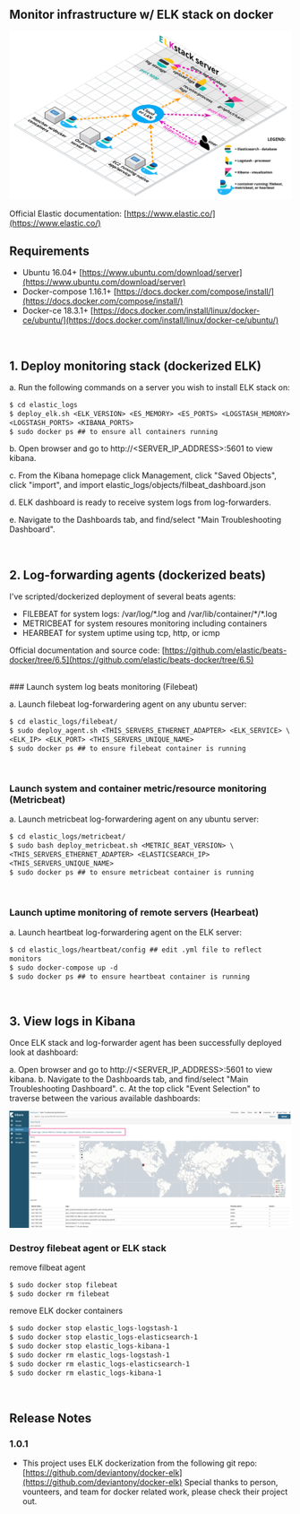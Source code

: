 ## Monitor infrastructure w/ ELK stack on docker


![Alt Image Text](./img/elk_sample.png "ELK sample")


Official Elastic documentation: [https://www.elastic.co/](https://www.elastic.co/)
<br>

## Requirements

* Ubuntu 16.04+ [https://www.ubuntu.com/download/server](https://www.ubuntu.com/download/server)
* Docker-compose 1.16.1+ [https://docs.docker.com/compose/install/](https://docs.docker.com/compose/install/)
* Docker-ce 18.3.1+ [https://docs.docker.com/install/linux/docker-ce/ubuntu/](https://docs.docker.com/install/linux/docker-ce/ubuntu/)

<br>

## 1. Deploy monitoring stack (dockerized ELK)


a. Run the following commands on a server you wish to install ELK stack on:

```
$ cd elastic_logs
$ deploy_elk.sh <ELK_VERSION> <ES_MEMORY> <ES_PORTS> <LOGSTASH_MEMORY> <LOGSTASH_PORTS> <KIBANA_PORTS>
$ sudo docker ps ## to ensure all containers running

```

b. Open browser and go to http://\<SERVER\_IP\_ADDRESS\>:5601 to view kibana.

c. From the Kibana homepage click Management, click "Saved Objects", click "import", and import elastic_logs/objects/filbeat_dashboard.json

d. ELK dashboard is ready to receive system logs from log-forwarders.

e. Navigate to the Dashboards tab, and find/select "Main Troubleshooting Dashboard".

<br>


## 2. Log-forwarding agents (dockerized beats)
I've scripted/dockerized deployment of several beats agents:

* FILEBEAT for system logs: /var/log/\*.log and /var/lib/container/\*/\*.log
* METRICBEAT for system resoures monitoring including containers
* HEARBEAT for system uptime using tcp, http, or icmp

Official documentation and source code:
[https://github.com/elastic/beats-docker/tree/6.5](https://github.com/elastic/beats-docker/tree/6.5)

<br>
### Launch system log beats monitoring (Filebeat)

a. Launch filebeat log-forwardering agent on any ubuntu server:

```
$ cd elastic_logs/filebeat/
$ sudo deploy_agent.sh <THIS_SERVERS_ETHERNET_ADAPTER> <ELK_SERVICE> \
<ELK_IP> <ELK_PORT> <THIS_SERVERS_UNIQUE_NAME>
$ sudo docker ps ## to ensure filebeat container is running
```

<br>

### Launch system and container metric/resource monitoring (Metricbeat)

a. Launch metricbeat log-forwardering agent on any ubuntu server:

```
$ cd elastic_logs/metricbeat/
$ sudo bash deploy_metricbeat.sh <METRIC_BEAT_VERSION> \
<THIS_SERVERS_ETHERNET_ADAPTER> <ELASTICSEARCH_IP> <THIS_SERVERS_UNIQUE_NAME>
$ sudo docker ps ## to ensure metricbeat container is running

```

<br>

### Launch uptime monitoring of remote servers (Hearbeat)

a. Launch heartbeat log-forwardering agent on the ELK server:

```
$ cd elastic_logs/heartbeat/config ## edit .yml file to reflect monitors
$ sudo docker-compose up -d
$ sudo docker ps ## to ensure heartbeat container is running

```

<br>

## 3. View logs in Kibana
Once ELK stack and log-forwarder agent has been successfully deployed look at dashboard:

a. Open browser and go to http://\<SERVER\_IP\_ADDRESS\>:5601 to view kibana.
b. Navigate to the Dashboards tab, and find/select "Main Troubleshooting Dashboard".
c. At the top click "Event Selection" to traverse between the various available dashboards:

![Alt Image Text](./img/troubleshooting_dashboard.png "Troubleshooting dashboard")



### Destroy filebeat agent or ELK stack

remove filbeat agent

```
$ sudo docker stop filebeat
$ sudo docker rm filebeat

```
remove ELK docker containers

```
$ sudo docker stop elastic_logs-logstash-1
$ sudo docker stop elastic_logs-elasticsearch-1
$ sudo docker stop elastic_logs-kibana-1
$ sudo docker rm elastic_logs-logstash-1
$ sudo docker rm elastic_logs-elasticsearch-1
$ sudo docker rm elastic_logs-kibana-1
```


<br>

## Release Notes

### 1.0.1

* This project uses ELK dockerization from the following git repo:  [https://github.com/deviantony/docker-elk](https://github.com/deviantony/docker-elk) Special thanks to person, vounteers, and team for docker related work, please check their project out.
